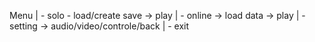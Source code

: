 Menu | - solo - load/create save -> play
     | - online -> load data -> play
     | - setting -> audio/video/controle/back
     | - exit